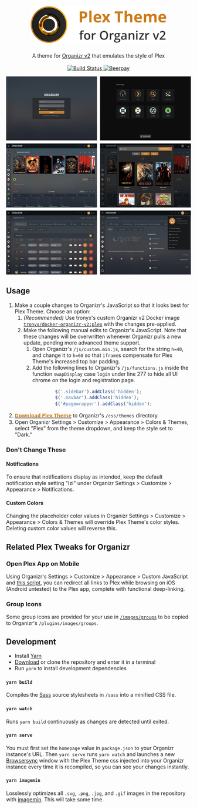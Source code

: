 <h1 align="center">
    <img src="banner.png" width="370px" alt="Plex Theme for Organizr v2" />
</h1>

<p align="center">
    A theme for <a href="https://github.com/causefx/Organizr" target="_blank">Organizr v2</a> that emulates the style of Plex
    <br />
    <br />
    <a href="https://travis-ci.org/Burry/organizr-v2-plex-theme" target="_blank" title="Build Status">
        <img src="https://travis-ci.org/Burry/organizr-v2-plex-theme.svg?branch=master" alt="Build Status" />
    </a>
    <a href="https://beerpay.io/Burry/organizr-v2-plex-theme" target="_blank" title="Beerpay">
        <img src="https://beerpay.io/Burry/organizr-v2-plex-theme/badge.svg?style=flat" alt="Beerpay" />
    </a>
</p>

![Screen Shot](screenshot.png "Screen Shot")


## Usage

1. Make a couple changes to Organizr's JavaScript so that it looks best for Plex Theme. Choose an option:
    1. *(Recommended)* Use tronyx's custom Organizr v2 Docker image [`tronyx/docker-organizr-v2:plex`](https://hub.docker.com/r/tronyx/docker-organizr-v2/tags) with the changes pre-applied.
    2. Make the following manual edits to Organizr's JavaScript. Note that these changes will be overwritten whenever Organizr pulls a new update, pending more advanced theme support.
        1. Open Organizr's `/js/custom.min.js`, search for the string `h=40`, and change it to `h=60` so that `iframe`s compensate for Plex Theme's increased top bar padding.
        2. Add the following lines to Organizr's `/js/functions.js` inside the function `swapDisplay` case `login` under line 277 to hide all UI chrome on the login and registration page.
        ```javascript
                    $('.sidebar').addClass('hidden');
                    $('.navbar').addClass('hidden');
                    $('#pagewrapper').addClass('hidden');
        ```
2. [<b style="color: #CC7B19; font-family: 'Open Sans'">Download Plex Theme</b>](https://raw.githubusercontent.com/Burry/organizr-v2-plex-theme/master/css/Plex.css) to Organizr's `/css/themes` directory.
3. Open Organizr Settings > Customize > Appearance > Colors & Themes, select "Plex" from the theme dropdown, and keep the style set to "Dark."

### Don't Change These

#### Notifications

To ensure that notifications display as intended, keep the default notification style setting "Izi" under Organizr Settings > Customize > Appearance > Notifications.

#### Custom Colors

Changing the placeholder color values in Organizr Settings > Customize > Appearance > Colors & Themes will override Plex Theme's color styles. Deleting custom color values will reverse this.

## Related Plex Tweaks for Organizr

### Open Plex App on Mobile

Using Organizr's Settings > Customize > Appearance > Custom JavaScript and [this script](https://gist.github.com/Burry/7f6c2caa9cf645ca511ffefd697b3126), you can redirect all links to Plex while browsing on iOS (Android untested) to the Plex app, complete with functional deep-linking.

### Group Icons

Some group icons are provided for your use in [`/images/groups`](https://github.com/Burry/organizr-v2-plex-theme/tree/master/images/groups) to be copied to Organizr's `/plugins/images/groups`.

## Development

- Install [Yarn](https://yarnpkg.com/en/docs/install)
- [Download](https://github.com/Burry/organizr-v2-plex-theme/archive/master.zip) or clone the repository and enter it in a terminal
- Run `yarn` to install development dependencies

#### `yarn build`

Compiles the [Sass](https://sass-lang.com/documentation/file.SASS_REFERENCE.html) source stylesheets in `/sass` into a minified CSS file.

#### `yarn watch`

Runs `yarn build` continuously as changes are detected until exited.

#### `yarn serve`

You must first set the `homepage` value in `package.json` to your Organizr instance's URL. Then `yarn serve` runs `yarn watch` and launches a new [Browsersync](https://browsersync.io) window with the Plex Theme css injected into your Organizr instance every time it is recompiled, so you can see your changes instantly.

#### `yarn imagemin`

Losslessly optimizes all `.svg`, `.png`, `.jpg`, and `.gif` images in the repository with [imagemin](https://github.com/imagemin/imagemin). This will take some time.
